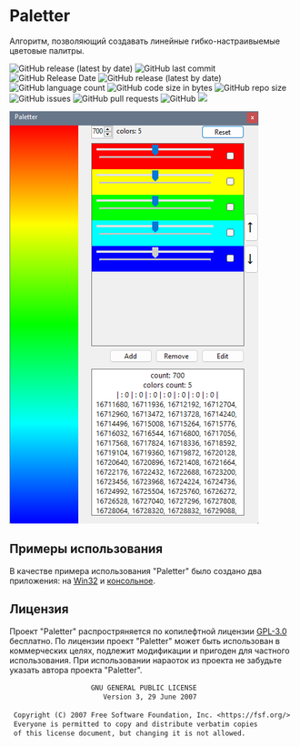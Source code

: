 # Paletter
Алгоритм, позволяющий создавать линейные гибко-настраивыемые цветовые палитры.

![GitHub release (latest by date)](https://img.shields.io/github/v/release/codev01/Paletter?style=flat-square?style=flat-square&logo=github)
![GitHub last commit](https://img.shields.io/github/last-commit/codev01/Paletter?style=flat-square&logo=github)
![GitHub Release Date](https://img.shields.io/github/release-date/codev01/Paletter?style=flat-square&logo=github)
![GitHub release (latest by date)](https://img.shields.io/github/downloads/codev01/Paletter/latest/total?label=latest%20release%20downloads&style=flat-square&logo=github)
![GitHub language count](https://img.shields.io/github/languages/count/codev01/Paletter?style=flat-square&logo=github)
![GitHub code size in bytes](https://img.shields.io/github/languages/code-size/codev01/Paletter?style=flat-square&logo=github)
![GitHub repo size](https://img.shields.io/github/repo-size/codev01/Paletter?style=flat-square&logo=github)
![GitHub issues](https://img.shields.io/github/issues/codev01/Paletter?style=flat-square&logo=github)
![GitHub pull requests](https://img.shields.io/github/issues-pr/codev01/Paletter?style=flat-square&logo=github)
![GitHub](https://img.shields.io/github/license/codev01/Paletter?style=flat-square&logo=github)
![](https://img.shields.io/badge/.NET%20version-5.0-512BD4?logo=.net)

![preview](attachments/README/Images/preview.png)

## Примеры использования
В качестве примера использования "Paletter" было создано два приложения: на [Win32](https://github.com/codev01/Paletter/tree/master/ExampleWin32) и [консольное](https://github.com/codev01/Paletter/tree/master/ExampleConsole).

## Лицензия
Проект "Paletter" распростряняется по копилефтной лицензии [GPL-3.0](https://github.com/codev01/Paletter/blob/master/LICENSE) бесплатно. По лицензии проект "Paletter" может быть использован в коммерческих целях, подлежит модификации и пригоден для частного использования. При использовании нараоток из проекта не забудьте указать автора проекта "Paletter".

```
                    GNU GENERAL PUBLIC LICENSE
                       Version 3, 29 June 2007

 Copyright (C) 2007 Free Software Foundation, Inc. <https://fsf.org/>
 Everyone is permitted to copy and distribute verbatim copies
 of this license document, but changing it is not allowed.
```
